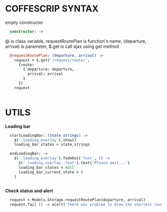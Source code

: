 # COFFESCRIP SYNTAX
empty constructor
```CoffeeScript
  constructor: ->
````

@ is class variable, requestRoutePlan is function's name, (departure, arrival) is parameter, $.get is call ajax using get method

```CoffeeScript
  @requestRoutePlan: (departure, arrival) ->
    request = $.get('/request/route/',
      {route:
        { departure: departure,
          arrival: arrival
        }
      })
    request
    
```

# UTILS
**Loading bar**
```CoffeeScript
  startLoadingBar: (state_strings) ->
    $('.loading_overlay').show()
    loading_bar_states = state_strings

  endLoadingBar: ->
    $('.loading_overlay').fadeOut('fast', () ->
      $('.loading_overlay .text').text('Please wait...')
      loading_bar_states = null
      loading_bar_current_state = 0
    )
    
```
**Check status and alert**
```CoffeeScript
  request = Models.Storage.requestRoutePlan(departure, arrival)
  request.fail () -> alert('There was problem to draw the shortest route.')
```

```CoffeeScript
```
    
```CoffeeScript
```

```CoffeeScript
```

```CoffeeScript
```

```CoffeeScript
```

```CoffeeScript
```

```CoffeeScript
```

```CoffeeScript
```

```CoffeeScript
```

```CoffeeScript
```

```CoffeeScript
```

```CoffeeScript
```
